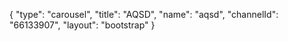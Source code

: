 {
    "type": "carousel",
    "title": "AQSD",
    "name": "aqsd",
    "channelId": "66133907",
    "layout": "bootstrap"
}